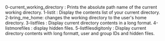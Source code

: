 0-current_working_directory : Prints the absolute path name of the current working directory.
1-listit : Display the contents list of your current directory.
2-bring_me_home: changes the working directory to the user's home directory.
3-listfiles : Display current directory contents in a long format.
4-listmorefiles : display hidden files.
5-listfilesdigitonly : Display current directory contents with long formatt, user and group IDs and hidden files.
